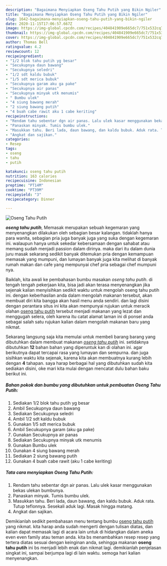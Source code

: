 ```yaml
---
description: "Bagaimana Menyiapkan Oseng Tahu Putih yang Bikin Ngiler"
title: "Bagaimana Menyiapkan Oseng Tahu Putih yang Bikin Ngiler"
slug: 1642-bagaimana-menyiapkan-oseng-tahu-putih-yang-bikin-ngiler
date: 2020-11-15T17:06:57.667Z
image: https://img-global.cpcdn.com/recipes/404841909e665dc7/751x532cq70/oseng-tahu-putih-foto-resep-utama.jpg
thumbnail: https://img-global.cpcdn.com/recipes/404841909e665dc7/751x532cq70/oseng-tahu-putih-foto-resep-utama.jpg
cover: https://img-global.cpcdn.com/recipes/404841909e665dc7/751x532cq70/oseng-tahu-putih-foto-resep-utama.jpg
author: Thomas Bell
ratingvalue: 4.2
reviewcount: 12
recipeingredient:
- "1/2 blok tahu putih yg besar"
- "Secukupnya daun bawang"
- "Secukupnya seledri"
- "1/2 sdt kaldu bubuk"
- "1/5 sdt merica bubuk"
- "Secukupnya garam aku ga pake"
- "Secukupnya air panas"
- "Secukupnya minyak utk menumis"
- " Bumbu ulek"
- "4 siung bawang merah"
- "2 siung bawang putih"
- "4 buah cabe rawit aku 1 cabe keriting"
recipeinstructions:
- "Rendam tahu sebentar dgn air panas. Lalu ulek kasar menggunakan bekas ulekan bumbunya."
- "Panaskan minyak. Tumis bumbu ulek."
- "Masukkan tahu. Beri lada, daun bawang, dan kaldu bubuk. Aduk rata. Tutup teflonnya. Sesekali aduk lagi. Masak hingga matang."
- "Angkat dan sajikan."
categories:
- Resep
tags:
- oseng
- tahu
- putih

katakunci: oseng tahu putih 
nutrition: 163 calories
recipecuisine: Indonesian
preptime: "PT14M"
cooktime: "PT39M"
recipeyield: "3"
recipecategory: Dinner

---
```



![Oseng Tahu Putih](https://img-global.cpcdn.com/recipes/404841909e665dc7/751x532cq70/oseng-tahu-putih-foto-resep-utama.jpg)

<b><i>oseng tahu putih</i></b>, Memasak merupakan sebuah kegemaran yang menyenangkan dilakukan oleh sebagian besar kalangan. tidaklah hanya para wanita, sebagian pria juga banyak juga yang suka dengan kegemaran ini. walaupun hanya untuk sekedar kebersamaan dengan sahabat atau memang sudah menjadi passion dalam dirinya. maka dari itu dalam dunia juru masak sekarang sedikit banyak ditemukan pria dengan kemampuan memasak yang mumpuni, dan lumayan banyak juga kita melihat di banyak rumah makan dan cafe yang mempunyai chef pria sebagai chef mumpuni nya.



Baiklah, kita awali ke pembahasan bumbu masakan <i>oseng tahu putih</i>. di tengah tengah pekerjaan kita, bisa jadi akan terasa menyenangkan jika sejenak kalian menyisihkan sedikit waktu untuk mengolah oseng tahu putih ini. dengan keberhasilan anda dalam mengolah makanan tersebut, akan membuat diri kita bangga akan hasil menu anda sendiri. dan lagi disini dengan perantara situs ini kita akan mempunyai rujukan untuk meracik olahan <u>oseng tahu putih</u> tersebut menjadi makanan yang lezat dan menggugah selera, oleh karena itu catat alamat laman ini di ponsel anda sebagai salah satu rujukan kalian dalam mengolah makanan baru yang nikmat.


Sekarang langsung saja kita memulai untuk membeli barang barang yang dibutuhkan dalam membuat makanan <u><i>oseng tahu putih</i></u> ini. setidaknya dibutuhkan <b>12</b> bahan bahan yang diperuntuk kan di olahan ini. agar berikutnya dapat tercapai rasa yang lumayan dan sempurna. dan juga sisihkan waktu kita sejenak, karena kita akan membuatnya kurang lebih dengan <b>4</b> tahapan. saya harap berbagai hal yang dibutuhkan sudah kita sediakan disini, oke mari kita mulai dengan mencatat dulu bahan baku berikut ini.

<!--inarticleads1-->

##### Bahan pokok dan bumbu yang dibutuhkan untuk pembuatan Oseng Tahu Putih:

1. Sediakan 1/2 blok tahu putih yg besar
1. Ambil Secukupnya daun bawang
1. Sediakan Secukupnya seledri
1. Ambil 1/2 sdt kaldu bubuk
1. Gunakan 1/5 sdt merica bubuk
1. Ambil Secukupnya garam (aku ga pake)
1. Gunakan Secukupnya air panas
1. Sediakan Secukupnya minyak utk menumis
1. Gunakan  Bumbu ulek
1. Gunakan 4 siung bawang merah
1. Sediakan 2 siung bawang putih
1. Gunakan 4 buah cabe rawit (aku 1 cabe keriting)




<!--inarticleads2-->

##### Tata cara menyiapkan Oseng Tahu Putih:

1. Rendam tahu sebentar dgn air panas. Lalu ulek kasar menggunakan bekas ulekan bumbunya.
1. Panaskan minyak. Tumis bumbu ulek.
1. Masukkan tahu. Beri lada, daun bawang, dan kaldu bubuk. Aduk rata. Tutup teflonnya. Sesekali aduk lagi. Masak hingga matang.
1. Angkat dan sajikan.




Demikianlah sedikit pembahasan menu tentang bumbu <u>oseng tahu putih</u> yang nikmat. kita harap anda sudah mengerti dengan tulisan diatas, dan kalian dapat memasak lagi di acara lain untuk di hidangkan dalam aneka even even family atau teman anda. kita bs menambahkan resep resep yang tertera diatas sesuai dengan keinginan anda, sehingga makanan <b>oseng tahu putih</b> ini bs menjadi lebih enak dan nikmat lagi. demikianlah penjelasan singkat ini, sampai berjumpa lagi di lain waktu. semoga hari kalian menyenangkan.
